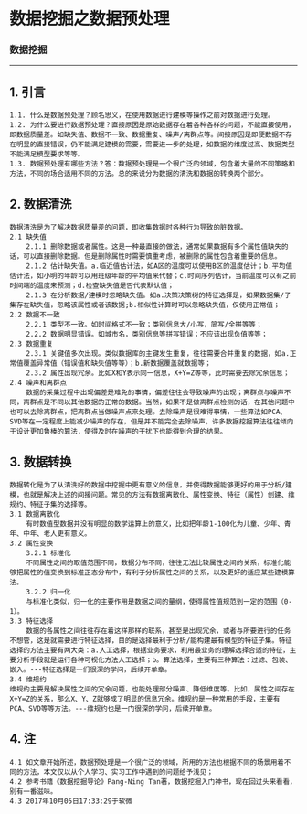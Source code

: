 # 数据挖掘之数据预处理

### 数据挖掘

---

## 1. 引言
    1.1. 什么是数据预处理？顾名思义，在使用数据进行建模等操作之前对数据进行处理。
    1.2. 为什么要进行数据预处理？直接原因是原始数据存在着各种各样的问题，不能直接使用，即数据质量差。如缺失值、数据不一致、数据重复、噪声/离群点等。间接原因是即便数据不存在明显的直接错误，仍不能满足建模的需要，需要进一步的处理，如数据的维度过高、数据类型不能满足模型要求等等。
    1.3. 数据预处理有哪些方法？答：数据预处理是一个很广泛的领域，包含着大量的不同策略和方法，不同的场合适用不同的方法。总的来说分为数据的清洗和数据的转换两个部分。
## 2. 数据清洗
    数据清洗是为了解决数据质量差的问题，即收集数据时各种行为导致的脏数据。
    2.1 缺失值
        2.1.1 删除数据或者属性。这是一种最直接的做法，通常如果数据有多个属性值缺失的话，可以直接删除数据。但是删除属性时需要慎重考虑，被删除的属性包含着重要的信息。
        2.1.2 估计缺失值。a.临近值估计法，如A区的温度可以使用B区的温度估计；b.平均值估计法，如小明的年龄可以用班级年龄的平均值来代替；c.时间序列估计，当前温度可以有之前时间端的温度来预测；d.检查缺失值是否代表默认值；
        2.1.3 在分析数据/建模时忽略缺失值。如a.决策决策树的特征选择是，如果数据集/子集存在缺失值，忽略该属性或者该数据;b.相似性计算时可以忽略缺失值，仅使用正常值；
    2.2 数据不一致
        2.2.1 类型不一致。如时间格式不一致；类别信息大/小写，简写/全拼等等；
        2.2.2 数据明显错误。如城市名，类别信息等拼写错误；不应该出现负值等等；
    2.3 数据重复
        2.3.1 关键值多次出现。类似数据库的主键发生重复，往往需要合并重复的数据，如a.正常值覆盖异常值（错误值和缺失值等等）；b.新数据覆盖就数据等；
        2.3.2 属性出现冗余。比如X和Y表示同一信息，X+Y=Z等等，此时需要去除冗余信息；
    2.4 噪声和离群点
        数据的采集过程中出现偏差是难免的事情，偏差往往会导致噪声的出现；离群点与噪声不同，离群点是不同以其他数据的正常的数据。当然，如果不是做离群点检测的话，在其他问题中也可以去除离群点，把离群点当做噪声点来处理。去除噪声是很难得事情，一些算法如PCA、SVD等在一定程度上能减少噪声的存在，但是并不能完全去除噪声，许多数据挖掘算法往往倾向于设计更加鲁棒的算法，使得及时在噪声的干扰下也能得到合理的结果。

## 3. 数据转换
    数据转化是为了从清洗好的数据中挖掘中更有意义的信息，并使得数据能够更好的用于分析/建模，也就是解决上述的间接问题。常见的方法有数据离散化、属性变换、特征（属性）创建、维规约、特征子集的选择等。
    3.1 数据离散化
        有时数值型数据并没有明显的数学运算上的意义，比如把年龄1-100化为儿童、少年、青年、中年、老人更有意义。
    3.2 属性变换
        3.2.1 标准化
        不同属性之间的取值范围不同，数据分布不同，往往无法比较属性之间的关系，标准化能够把属性的值变换到标准正态分布中，有利于分析属性之间的关系，以及更好的适应某些建模算法。
        3.2.2 归一化
        与标准化类似，归一化的主要作用是数据之间的量纲，使得属性值规范到一定的范围（0-1）。
    3.3 特征选择
        数据的各属性之间往往存在着这样那样的联系，甚至是出现冗余，或者与所要进行的任务不想管，这是就需要进行特征选择，目的是选择最利于分析/能构建最有模型的特征子集。特征选择的方法主要有两大类：a.人工选择，根据业务要求，利用最业务的理解选择合适的特征，主要分析手段就是运行各种可视化方法人工选择；b。算法选择，主要有三种算法：过滤、包装、嵌入。---特征选择是一们很深的学问，后续开单章。
    3.4 维规约
    维规约主要是解决属性之间的冗余问题，也能处理部分噪声、降低维度等。比如，属性之间存在X+Y=Z的关系，那么X、Y、Z就够成了明显的信息冗余。维规约是一种常用的手段，主要有PCA、SVD等等方法。---维规约也是一门很深的学问，后续开单章。

## 4. 注
    4.1 如文章开始所述，数据预处理是一个很广泛的领域，所用的方法也根据不同的场景用着不同的方法，本文仅以从个人学习、实习工作中遇到的问题给予浅见；
    4.2 参考书籍《数据挖掘导论》Pang-Ning Tan著，数据挖掘入门神书，现在回过头来看看，别有一番滋味。
    4.3 2017年10月05日17:33:29于软微